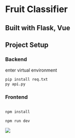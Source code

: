 # Fruit Classifier 
## Built with Flask, Vue

## Project Setup

### Backend  
enter virtual environment  
```sh
pip install req.txt
py api.py
```

### Frontend

```sh

npm install
```

```sh
npm run dev
```

![](https://github.com/img/demo-fruit-clf.gif)


